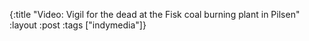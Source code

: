 {:title "Video: Vigil for the dead at the Fisk coal burning plant in Pilsen"
:layout :post
:tags  ["indymedia"]}

<object width="425" height="344"><param name="movie" value="http://www.youtube.com/v/_ymgK_ROZf8&hl=en&fs=1"></param><param name="allowFullScreen" value="true"></param><param name="allowscriptaccess" value="always"></param><embed src="http://www.youtube.com/v/_ymgK_ROZf8&hl=en&fs=1" type="application/x-shockwave-flash" allowscriptaccess="always" allowfullscreen="true" width="425" height="344"></embed></object> 